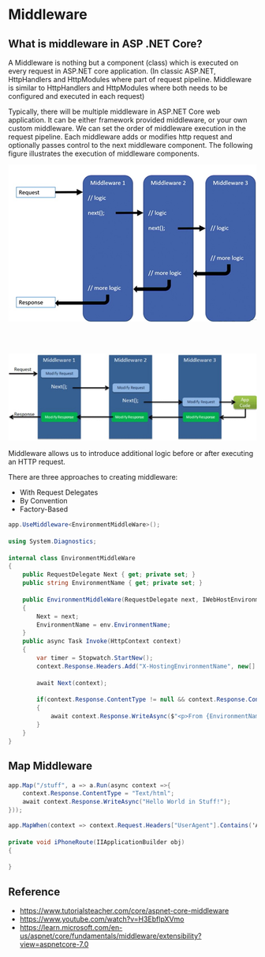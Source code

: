 # Middleware

## What is middleware in ASP .NET Core?

A Middleware is nothing but a component (class) which is executed on every request in ASP.NET core application. 
(In classic ASP.NET, HttpHandlers and HttpModules where part of request pipeline.  Middleware is similar to 
HttpHandlers and HttpModules where both needs to be configured and executed in each request)

Typically, there will be multiple middleware in ASP.NET Core web application. It can be either framework 
provided middleware, or your own custom middleware. We can set the order of middleware execution 
in the request pipeline. Each middleware adds or modifies http request and optionally passes control to the next
middleware component. The following figure illustrates the execution of middleware components.

![middleware-1](Images/middleware-1.jpg "middleware")

<br/>
<br/>

![middleware-2](Images/middleware-2.jpg "middleware")

Middleware allows us to introduce additional logic before or after executing an HTTP request.

There are three approaches to creating middleware:
- With Request Delegates
- By Convention
- Factory-Based

```c#
app.UseMiddleware<EnvironmentMiddleWare>();

using System.Diagnostics;

internal class EnvironmentMiddleWare
{
	public RequestDelegate Next { get; private set; }
	public string EnvironmentName { get; private set; }

	public EnvironmentMiddleWare(RequestDelegate next, IWebHostEnvironment env)
	{
		Next = next;
		EnvironmentName = env.EnvironmentName;
	}
	public async Task Invoke(HttpContext context)
	{
		var timer = Stopwatch.StartNew();
		context.Response.Headers.Add("X-HostingEnvironmentName", new[] { EnvironmentName });

		await Next(context);

		if(context.Response.ContentType != null && context.Response.ContentType.Contains("application/json"))
		{
			await context.Response.WriteAsync($"<p>From {EnvironmentName} in {timer.ElapsedMilliseconds} ms</p>");
		}
	}
}
```

## Map Middleware

```c#
app.Map("/stuff", a => a.Run(async context =>{
	context.Response.ContentType = "Text/html";
	await context.Response.WriteAsync("Hello World in Stuff!");
}));
```

```c#
app.MapWhen(context => context.Request.Headers["UserAgent"].Contains('Apple-iPhone'), iphoneRoute); 

private void iPhoneRoute(IIApplicationBuilder obj)
{

}
```

## Reference

* https://www.tutorialsteacher.com/core/aspnet-core-middleware
* https://www.youtube.com/watch?v=H3EbflpXVmo
* https://learn.microsoft.com/en-us/aspnet/core/fundamentals/middleware/extensibility?view=aspnetcore-7.0
